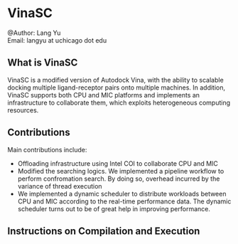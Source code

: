 # VinaSC
@Author: Lang Yu  
Email: langyu at uchicago dot edu

## What is VinaSC
VinaSC is a modified version of Autodock Vina, with the ability to scalable docking multiple ligand-receptor pairs onto multiple machines. In addition, VinaSC supports both CPU and MIC platforms and implements an infrastructure to collaborate them, which exploits heterogeneous computing resources.

## Contributions  

Main contributions include:

- Offloading infrastructure using Intel COI to collaborate CPU and MIC
- Modified the searching logics. We implemented a pipeline workflow to perform confromation search. By doing so, overhead incurred by the variance of thread execution 
- We implemented a dynamic scheduler to distribute workloads between CPU and MIC according to the real-time performance data. The dynamic scheduler turns out to be of great help in improving performance.


## Instructions on Compilation and Execution
